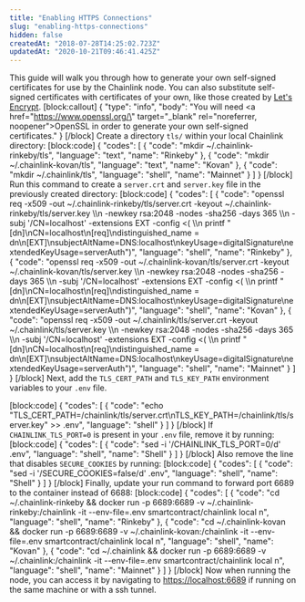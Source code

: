 ```yaml
---
title: "Enabling HTTPS Connections"
slug: "enabling-https-connections"
hidden: false
createdAt: "2018-07-28T14:25:02.723Z"
updatedAt: "2020-10-21T09:46:41.425Z"
---
```

This guide will walk you through how to generate your own self-signed certificates for use by the Chainlink node. You can also substitute self-signed certificates with certificates of your own, like those created by <a href="https://letsencrypt.org/" target="_blank" rel="noreferrer, noopener">Let's Encrypt</a>.
[block:callout]
{
  "type": "info",
  "body": "You will need <a href=\"https://www.openssl.org/\" target=\"_blank\" rel=\"noreferrer, noopener\">OpenSSL</a> in order to generate your own self-signed certificates."
}
[/block]
Create a directory `tls/` within your local Chainlink directory:
[block:code]
{
  "codes": [
    {
      "code": "mkdir ~/.chainlink-rinkeby/tls",
      "language": "text",
      "name": "Rinkeby"
    },
    {
      "code": "mkdir ~/.chainlink-kovan/tls",
      "language": "text",
      "name": "Kovan"
    },
    {
      "code": "mkdir ~/.chainlink/tls",
      "language": "shell",
      "name": "Mainnet"
    }
  ]
}
[/block]
Run this command to create a `server.crt` and `server.key` file in the previously created directory:
[block:code]
{
  "codes": [
    {
      "code": "openssl req -x509 -out  ~/.chainlink-rinkeby/tls/server.crt  -keyout ~/.chainlink-rinkeby/tls/server.key \\\n  -newkey rsa:2048 -nodes -sha256 -days 365 \\\n  -subj '/CN=localhost' -extensions EXT -config <( \\\n   printf \"[dn]\\nCN=localhost\\n[req]\\ndistinguished_name = dn\\n[EXT]\\nsubjectAltName=DNS:localhost\\nkeyUsage=digitalSignature\\nextendedKeyUsage=serverAuth\")",
      "language": "shell",
      "name": "Rinkeby"
    },
    {
      "code": "openssl req -x509 -out  ~/.chainlink-kovan/tls/server.crt  -keyout ~/.chainlink-kovan/tls/server.key \\\n  -newkey rsa:2048 -nodes -sha256 -days 365 \\\n  -subj '/CN=localhost' -extensions EXT -config <( \\\n   printf \"[dn]\\nCN=localhost\\n[req]\\ndistinguished_name = dn\\n[EXT]\\nsubjectAltName=DNS:localhost\\nkeyUsage=digitalSignature\\nextendedKeyUsage=serverAuth\")",
      "language": "shell",
      "name": "Kovan"
    },
    {
      "code": "openssl req -x509 -out  ~/.chainlink/tls/server.crt  -keyout ~/.chainlink/tls/server.key \\\n  -newkey rsa:2048 -nodes -sha256 -days 365 \\\n  -subj '/CN=localhost' -extensions EXT -config <( \\\n   printf \"[dn]\\nCN=localhost\\n[req]\\ndistinguished_name = dn\\n[EXT]\\nsubjectAltName=DNS:localhost\\nkeyUsage=digitalSignature\\nextendedKeyUsage=serverAuth\")",
      "language": "shell",
      "name": "Mainnet"
    }
  ]
}
[/block]
Next, add the `TLS_CERT_PATH` and `TLS_KEY_PATH` environment variables to your `.env` file.

[block:code]
{
  "codes": [
    {
      "code": "echo \"TLS_CERT_PATH=/chainlink/tls/server.crt\nTLS_KEY_PATH=/chainlink/tls/server.key\" >> .env",
      "language": "shell"
    }
  ]
}
[/block]
If `CHAINLINK_TLS_PORT=0` is present in your `.env` file, remove it by running:
[block:code]
{
  "codes": [
    {
      "code": "sed -i '/CHAINLINK_TLS_PORT=0/d' .env",
      "language": "shell",
      "name": "Shell"
    }
  ]
}
[/block]
Also remove the line that disables `SECURE_COOKIES` by running:
[block:code]
{
  "codes": [
    {
      "code": "sed -i '/SECURE_COOKIES=false/d' .env",
      "language": "shell",
      "name": "Shell"
    }
  ]
}
[/block]
Finally, update your run command to forward port 6689 to the container instead of 6688:
[block:code]
{
  "codes": [
    {
      "code": "cd ~/.chainlink-rinkeby && docker run -p 6689:6689 -v ~/.chainlink-rinkeby:/chainlink -it --env-file=.env smartcontract/chainlink local n",
      "language": "shell",
      "name": "Rinkeby"
    },
    {
      "code": "cd ~/.chainlink-kovan && docker run -p 6689:6689 -v ~/.chainlink-kovan:/chainlink -it --env-file=.env smartcontract/chainlink local n",
      "language": "shell",
      "name": "Kovan"
    },
    {
      "code": "cd ~/.chainlink && docker run -p 6689:6689 -v ~/.chainlink:/chainlink -it --env-file=.env smartcontract/chainlink local n",
      "language": "shell",
      "name": "Mainnet"
    }
  ]
}
[/block]
Now when running the node, you can access it by navigating to <a href="https://localhost:6689" target="_blank" rel="noreferrer, noopener">https://localhost:6689</a> if running on the same machine or with a ssh tunnel.